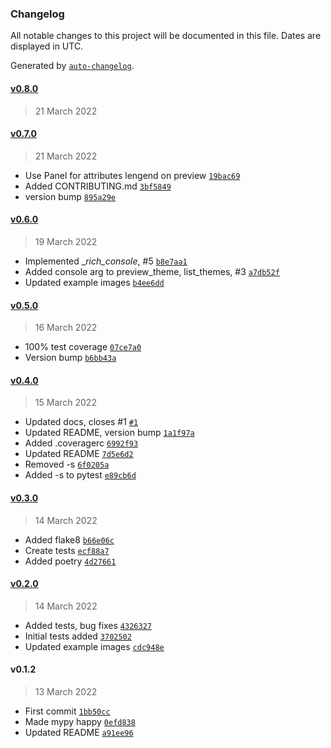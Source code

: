 ### Changelog

All notable changes to this project will be documented in this file. Dates are displayed in UTC.

Generated by [`auto-changelog`](https://github.com/CookPete/auto-changelog).

#### [v0.8.0](https://github.com/RhetTbull/rich_theme_manager/compare/v0.7.0...v0.8.0)

> 21 March 2022

#### [v0.7.0](https://github.com/RhetTbull/rich_theme_manager/compare/v0.6.0...v0.7.0)

> 21 March 2022

- Use Panel for attributes lengend on preview [`19bac69`](https://github.com/RhetTbull/rich_theme_manager/commit/19bac69a28873a7b95da58bffde9cf27e7632e0d)
- Added CONTRIBUTING.md [`3bf5849`](https://github.com/RhetTbull/rich_theme_manager/commit/3bf5849c1cdb6b6d2e7d10d9609f458dcdc005e4)
- version bump [`895a29e`](https://github.com/RhetTbull/rich_theme_manager/commit/895a29e43ddb815a1d52b45b6b0bb866c089242c)

#### [v0.6.0](https://github.com/RhetTbull/rich_theme_manager/compare/v0.5.0...v0.6.0)

> 19 March 2022

- Implemented __rich_console_, #5 [`b8e7aa1`](https://github.com/RhetTbull/rich_theme_manager/commit/b8e7aa15b0b005191016d703c499d4cbb0746a7c)
- Added console arg to preview_theme, list_themes, #3 [`a7db52f`](https://github.com/RhetTbull/rich_theme_manager/commit/a7db52f8598f364d2381ecbf347484469935f343)
- Updated example images [`b4ee6dd`](https://github.com/RhetTbull/rich_theme_manager/commit/b4ee6ddb17d0ab0622f7790ea4198c0761ef8246)

#### [v0.5.0](https://github.com/RhetTbull/rich_theme_manager/compare/v0.4.0...v0.5.0)

> 16 March 2022

- 100% test coverage [`07ce7a0`](https://github.com/RhetTbull/rich_theme_manager/commit/07ce7a0ae329eac7f8fc3c492abdca164de16ec2)
- Version bump [`b6bb43a`](https://github.com/RhetTbull/rich_theme_manager/commit/b6bb43ac071c5da5572bb08d1877a9d36c640a20)

#### [v0.4.0](https://github.com/RhetTbull/rich_theme_manager/compare/v0.3.0...v0.4.0)

> 15 March 2022

- Updated docs, closes #1 [`#1`](https://github.com/RhetTbull/rich_theme_manager/issues/1)
- Updated README, version bump [`1a1f97a`](https://github.com/RhetTbull/rich_theme_manager/commit/1a1f97a8eed01f4b40a943686124a5d903523f12)
- Added .coveragerc [`6992f93`](https://github.com/RhetTbull/rich_theme_manager/commit/6992f931fc72109660a5c2a214e48b6b66a37da8)
- Updated README [`7d5e6d2`](https://github.com/RhetTbull/rich_theme_manager/commit/7d5e6d22d91e20932238100f7af703b7c40f1abe)
- Removed -s [`6f0205a`](https://github.com/RhetTbull/rich_theme_manager/commit/6f0205adba53b0b045cdebb5e88fdfff9f255f3b)
- Added -s to pytest [`e89cb6d`](https://github.com/RhetTbull/rich_theme_manager/commit/e89cb6ddbcb7dadc49db787e6de5d3252a688bd2)

#### [v0.3.0](https://github.com/RhetTbull/rich_theme_manager/compare/v0.2.0...v0.3.0)

> 14 March 2022

- Added flake8 [`b66e06c`](https://github.com/RhetTbull/rich_theme_manager/commit/b66e06cd5216e832e1bbcdfe28fdafdc37fde036)
- Create tests [`ecf88a7`](https://github.com/RhetTbull/rich_theme_manager/commit/ecf88a7efc3613f011a664ddd9931ae2e0081d08)
- Added poetry [`4d27661`](https://github.com/RhetTbull/rich_theme_manager/commit/4d276615369f16c34e0fba8d52a2899efced2933)

#### [v0.2.0](https://github.com/RhetTbull/rich_theme_manager/compare/v0.1.2...v0.2.0)

> 14 March 2022

- Added tests, bug fixes [`4326327`](https://github.com/RhetTbull/rich_theme_manager/commit/43263275a4d5c25e8360aafcbfd4ed83d9645f52)
- Initial tests added [`3702502`](https://github.com/RhetTbull/rich_theme_manager/commit/3702502f4f70d0ed47381dba0a16645d9e338450)
- Updated example images [`cdc948e`](https://github.com/RhetTbull/rich_theme_manager/commit/cdc948ee0777c3cb06de68e56dd2325d4745ff09)

#### v0.1.2

> 13 March 2022

- First commit [`1bb50cc`](https://github.com/RhetTbull/rich_theme_manager/commit/1bb50cc24fff6c10701ce69817e67ebc3c554db5)
- Made mypy happy [`0efd838`](https://github.com/RhetTbull/rich_theme_manager/commit/0efd83896d7539ef342a48aa60529d9615b50ce9)
- Updated README [`a91ee96`](https://github.com/RhetTbull/rich_theme_manager/commit/a91ee96047ae44bff74bd6399f1e99821152c91b)
